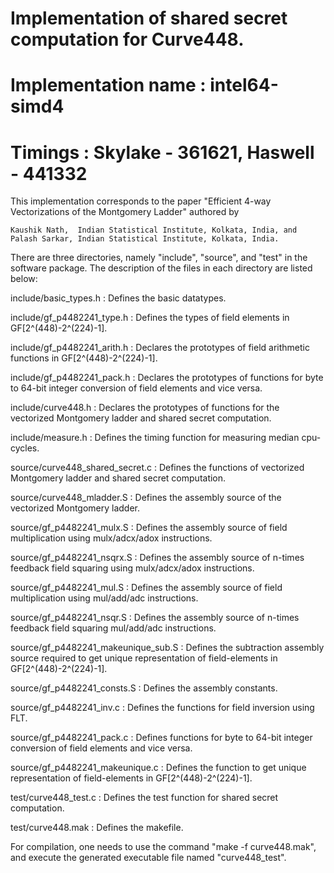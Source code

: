 # Implementation of shared secret computation for Curve448.

# Implementation name	:  intel64-simd4
# Timings		:  Skylake - 361621, Haswell - 441332

This implementation corresponds to the paper "Efficient 4-way Vectorizations of the Montgomery Ladder" authored by

    Kaushik Nath,  Indian Statistical Institute, Kolkata, India, and   
    Palash Sarkar, Indian Statistical Institute, Kolkata, India.

There are three directories, namely "include", "source", and "test" in the software package. 
The description of the files in each directory are listed below:

include/basic_types.h  			:  Defines the basic datatypes.

include/gf_p4482241_type.h    		:  Defines the types of field elements in GF[2^(448)-2^(224)-1].

include/gf_p4482241_arith.h    		:  Declares the prototypes of field arithmetic functions in GF[2^(448)-2^(224)-1].

include/gf_p4482241_pack.h    		:  Declares the prototypes of functions for byte to 64-bit integer conversion of field elements and vice versa.

include/curve448.h    			:  Declares the prototypes of functions for the vectorized Montgomery ladder and shared secret computation.

include/measure.h   			:  Defines the timing function for measuring median cpu-cycles.

source/curve448_shared_secret.c		:  Defines the functions of vectorized Montgomery ladder and shared secret computation.

source/curve448_mladder.S		:  Defines the assembly source of the vectorized Montgomery ladder.

source/gf_p4482241_mulx.S		:  Defines the assembly source of field multiplication using mulx/adcx/adox instructions.

source/gf_p4482241_nsqrx.S		:  Defines the assembly source of n-times feedback field squaring using mulx/adcx/adox instructions.

source/gf_p4482241_mul.S		:  Defines the assembly source of field multiplication using mul/add/adc instructions.

source/gf_p4482241_nsqr.S		:  Defines the assembly source of n-times feedback field squaring mul/add/adc instructions.

source/gf_p4482241_makeunique_sub.S	:  Defines the subtraction assembly source required to get unique representation of field-elements in GF[2^(448)-2^(224)-1].

source/gf_p4482241_consts.S		:  Defines the assembly constants.

source/gf_p4482241_inv.c		:  Defines the functions for field inversion using FLT.

source/gf_p4482241_pack.c		:  Defines functions for byte to 64-bit integer conversion of field elements and vice versa.

source/gf_p4482241_makeunique.c		:  Defines the function to get unique representation of field-elements in GF[2^(448)-2^(224)-1].

test/curve448_test.c			:  Defines the test function for shared secret computation.

test/curve448.mak			:  Defines the makefile.

  
For compilation, one needs to use the command "make -f curve448.mak", and execute the generated executable file named "curve448_test".

